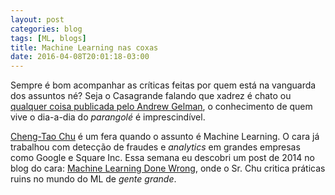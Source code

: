 ```yaml
---
layout: post
categories: blog
tags: [ML, blogs]
title: Machine Learning nas coxas
date: 2016-04-08T20:01:18-03:00
---
```


Sempre é bom acompanhar as críticas feitas por quem está na vanguarda dos assuntos né? Seja o Casagrande falando que xadrez é chato ou [qualquer coisa publicada pelo Andrew Gelman](http://andrewgelman.com/), o conhecimento de quem vive o dia-a-dia do _parangolé_ é imprescindível.

[Cheng-Tao Chu](http://ml.posthaven.com) é um fera quando o assunto é Machine Learning. O cara já trabalhou com detecção de fraudes e _analytics_ em grandes empresas como Google e Square Inc. Essa semana eu descobri um post de 2014 no blog do cara: [Machine Learning Done Wrong](http://ml.posthaven.com/machine-learning-done-wrong), onde o Sr. Chu critica práticas ruins no mundo do ML de _gente grande_.
